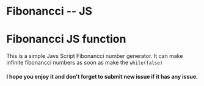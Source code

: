 # Fibonancci -- JS
 <h1>Fibonancci JS function</h1>
 <p>This is a simple Javs Script Fibonancci number generator.
 It can make infinite fibonancci numbers as soon as make the <code>while(false)</code>
 
 
 
 
 <h4>I hope you enjoy it and don't forget to submit new issue if it has any issue.</h2> 
</p>
